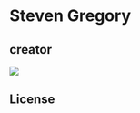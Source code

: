 # Steven Gregory

## creator

![](https://avatars.githubusercontent.com/u/89043321?v=4&s=64)

## License

